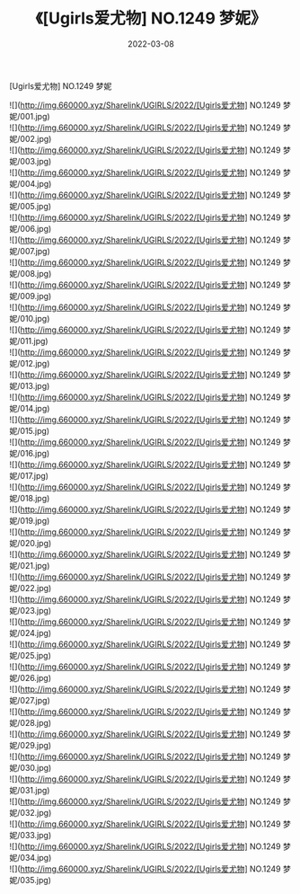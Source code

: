 ﻿---
layout: post
title:  《[Ugirls爱尤物] NO.1249 梦妮》
date:   2022-03-08
img: http://img.660000.xyz/Sharelink/UGIRLS/2022/[Ugirls爱尤物] NO.1249 梦妮/000.jpg
categories: [美女, 清纯, 唯美]
---

[Ugirls爱尤物] NO.1249 梦妮

 ![](http://img.660000.xyz/Sharelink/UGIRLS/2022/[Ugirls爱尤物] NO.1249 梦妮/001.jpg) <br>![](http://img.660000.xyz/Sharelink/UGIRLS/2022/[Ugirls爱尤物] NO.1249 梦妮/002.jpg) <br>![](http://img.660000.xyz/Sharelink/UGIRLS/2022/[Ugirls爱尤物] NO.1249 梦妮/003.jpg) <br>![](http://img.660000.xyz/Sharelink/UGIRLS/2022/[Ugirls爱尤物] NO.1249 梦妮/004.jpg) <br>![](http://img.660000.xyz/Sharelink/UGIRLS/2022/[Ugirls爱尤物] NO.1249 梦妮/005.jpg) <br>![](http://img.660000.xyz/Sharelink/UGIRLS/2022/[Ugirls爱尤物] NO.1249 梦妮/006.jpg) <br>![](http://img.660000.xyz/Sharelink/UGIRLS/2022/[Ugirls爱尤物] NO.1249 梦妮/007.jpg) <br>![](http://img.660000.xyz/Sharelink/UGIRLS/2022/[Ugirls爱尤物] NO.1249 梦妮/008.jpg) <br>![](http://img.660000.xyz/Sharelink/UGIRLS/2022/[Ugirls爱尤物] NO.1249 梦妮/009.jpg) <br>![](http://img.660000.xyz/Sharelink/UGIRLS/2022/[Ugirls爱尤物] NO.1249 梦妮/010.jpg) <br>![](http://img.660000.xyz/Sharelink/UGIRLS/2022/[Ugirls爱尤物] NO.1249 梦妮/011.jpg) <br>![](http://img.660000.xyz/Sharelink/UGIRLS/2022/[Ugirls爱尤物] NO.1249 梦妮/012.jpg) <br>![](http://img.660000.xyz/Sharelink/UGIRLS/2022/[Ugirls爱尤物] NO.1249 梦妮/013.jpg) <br>![](http://img.660000.xyz/Sharelink/UGIRLS/2022/[Ugirls爱尤物] NO.1249 梦妮/014.jpg) <br>![](http://img.660000.xyz/Sharelink/UGIRLS/2022/[Ugirls爱尤物] NO.1249 梦妮/015.jpg) <br>![](http://img.660000.xyz/Sharelink/UGIRLS/2022/[Ugirls爱尤物] NO.1249 梦妮/016.jpg) <br>![](http://img.660000.xyz/Sharelink/UGIRLS/2022/[Ugirls爱尤物] NO.1249 梦妮/017.jpg) <br>![](http://img.660000.xyz/Sharelink/UGIRLS/2022/[Ugirls爱尤物] NO.1249 梦妮/018.jpg) <br>![](http://img.660000.xyz/Sharelink/UGIRLS/2022/[Ugirls爱尤物] NO.1249 梦妮/019.jpg) <br>![](http://img.660000.xyz/Sharelink/UGIRLS/2022/[Ugirls爱尤物] NO.1249 梦妮/020.jpg) <br>![](http://img.660000.xyz/Sharelink/UGIRLS/2022/[Ugirls爱尤物] NO.1249 梦妮/021.jpg) <br>![](http://img.660000.xyz/Sharelink/UGIRLS/2022/[Ugirls爱尤物] NO.1249 梦妮/022.jpg) <br>![](http://img.660000.xyz/Sharelink/UGIRLS/2022/[Ugirls爱尤物] NO.1249 梦妮/023.jpg) <br>![](http://img.660000.xyz/Sharelink/UGIRLS/2022/[Ugirls爱尤物] NO.1249 梦妮/024.jpg) <br>![](http://img.660000.xyz/Sharelink/UGIRLS/2022/[Ugirls爱尤物] NO.1249 梦妮/025.jpg) <br>![](http://img.660000.xyz/Sharelink/UGIRLS/2022/[Ugirls爱尤物] NO.1249 梦妮/026.jpg) <br>![](http://img.660000.xyz/Sharelink/UGIRLS/2022/[Ugirls爱尤物] NO.1249 梦妮/027.jpg) <br>![](http://img.660000.xyz/Sharelink/UGIRLS/2022/[Ugirls爱尤物] NO.1249 梦妮/028.jpg) <br>![](http://img.660000.xyz/Sharelink/UGIRLS/2022/[Ugirls爱尤物] NO.1249 梦妮/029.jpg) <br>![](http://img.660000.xyz/Sharelink/UGIRLS/2022/[Ugirls爱尤物] NO.1249 梦妮/030.jpg) <br>![](http://img.660000.xyz/Sharelink/UGIRLS/2022/[Ugirls爱尤物] NO.1249 梦妮/031.jpg) <br>![](http://img.660000.xyz/Sharelink/UGIRLS/2022/[Ugirls爱尤物] NO.1249 梦妮/032.jpg) <br>![](http://img.660000.xyz/Sharelink/UGIRLS/2022/[Ugirls爱尤物] NO.1249 梦妮/033.jpg) <br>![](http://img.660000.xyz/Sharelink/UGIRLS/2022/[Ugirls爱尤物] NO.1249 梦妮/034.jpg) <br>![](http://img.660000.xyz/Sharelink/UGIRLS/2022/[Ugirls爱尤物] NO.1249 梦妮/035.jpg) <br>